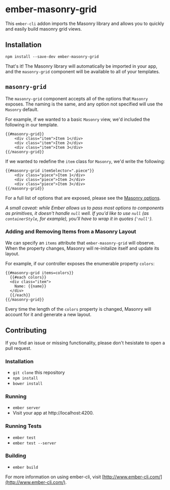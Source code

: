 # ember-masonry-grid
This `ember-cli` addon imports the Masonry library and allows you to quickly and easily build masonry grid views.

## Installation
`npm install --save-dev ember-masonry-grid`

That's it! The Masonry library will automatically be imported in your app, and the `masonry-grid` component will be available to all of your templates.

## `masonry-grid`
The `masonry-grid` component accepts all of the options that `Masonry` exposes. The naming is the same, and any option not specified will use the `Masonry` default.

For example, if we wanted to a basic `Masonry` view, we'd included the following in our template.

```
{{#masonry-grid}}
	<div class="item">Item 1</div>
	<div class="item">Item 2</div>
	<div class="item">Item 3</div>
{{/masonry-grid}}
```

If we wanted to redefine the `item` class for `Masonry`, we'd write the following:

```
{{#masonry-grid itemSelector=".piece"}}
	<div class="piece">Item 1</div>
	<div class="piece">Item 2</div>
	<div class="piece">Item 3</div>
{{/masonry-grid}}
```

For a full list of options that are exposed, please see the [Masonry options](http://masonry.desandro.com/options.html).

*A small caveat: while Ember allows us to pass most options to components as primitives, it doesn't handle `null` well. If you'd like to use `null` (as `containerStyle`, for example), you'll have to wrap it in quotes (`'null'`).*

### Adding and Removing Items from a Masonry Layout

We can specify an `items` attribute that `ember-masonry-grid` will observe. When the property changes, Masonry will re-initalize itself and update its layout.

For example, if our controller exposes the enumerable property `colors`:

```
{{#masonry-grid items=colors}}
  {{#each colors}}
  <div class="item">
    Name: {{name}}
  </div>
  {{/each}}
{{/masonry-grid}}
```

Every time the length of the `colors` property is changed, Masonry will account for it and generate a new layout.

## Contributing
If you find an issue or missing functionality, please don't hesistate to open a pull request.

### Installation
* `git clone` this repository
* `npm install`
* `bower install`

### Running
* `ember server`
* Visit your app at http://localhost:4200.

### Running Tests
* `ember test`
* `ember test --server`

### Building
* `ember build`

For more information on using ember-cli, visit [http://www.ember-cli.com/](http://www.ember-cli.com/).
